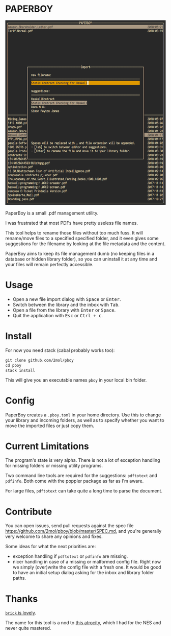 # PAPERBOY

![import screen](https://raw.githubusercontent.com/2mol/pboy/master/doc/import.png)

PaperBoy is a small .pdf management utility.

I was frustrated that most PDFs have pretty useless file names.

This tool helps to rename those files without too much fuss. It will rename/move files to a specified specified folder, and it even gives some suggestions for the filename by looking at the file metadata and the content.

PaperBoy aims to keep its file management dumb (no keeping files in a database or hidden library folder), so you can uninstall it at any time and your files will remain perfectly accessible.

# Usage

- Open a new file import dialog with <kbd>Space</kbd> or <kbd>Enter</kbd>.
- Switch between the library and the inbox with <kbd>Tab</kbd>.
- Open a file from the library with <kbd>Enter</kbd> or <kbd>Space</kbd>.
- Quit the application with <kbd>Esc</kbd> or <kbd>Ctrl + c</kbd>.

# Install

For now you need stack (cabal probably works too):

```
git clone github.com/2mol/pboy
cd pboy
stack install
```

This will give you an executable names `pboy` in your local bin folder.

# Config

PaperBoy creates a `.pboy.toml` in your home directory. Use this to change your library and incoming folders, as well as to specify whether you want to move the imported files or just copy them.

# Current Limitations

The program's state is very alpha. There is not a lot of exception handling for missing folders or missing utility programs.

Two command line tools are required for the suggestions: `pdftotext` and `pdfinfo`. Both come with the poppler package as far as I'm aware.

For large files, `pdftotext` can take quite a long time to parse the document.

# Contribute

You can open issues, send pull requests against the spec file https://github.com/2mol/pboy/blob/master/SPEC.md, and you're generally very welcome to share any opinions and fixes.

Some ideas for what the next priorities are:

- exception handling if `pdftotext` or `pdfinfo` are missing.
- nicer handling in case of a missing or malformed config file. Right now we simply (over)write the config file with a fresh one. It would be good to have an initial setup dialog asking for the inbox and library folder paths.

# Thanks

[`brick` is lovely](https://github.com/jtdaugherty/brick/).

The name for this tool is a nod to [this atrocity](https://en.wikipedia.org/wiki/Paperboy_(video_game)), which I had for the NES and never quite mastered.

